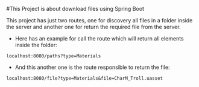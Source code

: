 #This Project is about download files using Spring Boot 

This project has just two routes, one for discovery all files in a folder inside the server and another one for return the required file from the server.

- Here has an example for call the route which will return all elements inside the folder:
```
localhost:8080/paths?type=Materials
```

- And this another one is the route responsible to return the file:
```  
localhost:8080/file?type=Materials&file=CharM_Troll.uasset
```